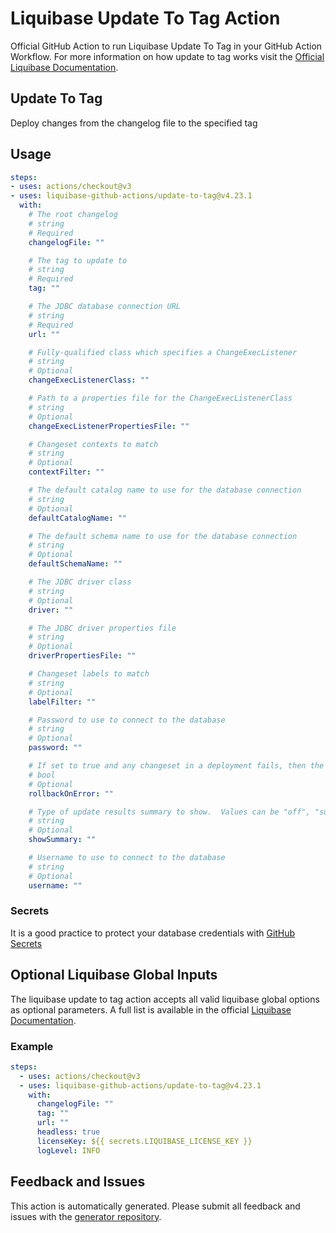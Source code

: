 # Liquibase Update To Tag Action
Official GitHub Action to run Liquibase Update To Tag in your GitHub Action Workflow. For more information on how update to tag works visit the [Official Liquibase Documentation](https://docs.liquibase.com/commands/home.html).
## Update To Tag
Deploy changes from the changelog file to the specified tag
## Usage
```yaml
steps:
- uses: actions/checkout@v3
- uses: liquibase-github-actions/update-to-tag@v4.23.1
  with:
    # The root changelog
    # string
    # Required
    changelogFile: ""

    # The tag to update to
    # string
    # Required
    tag: ""

    # The JDBC database connection URL
    # string
    # Required
    url: ""

    # Fully-qualified class which specifies a ChangeExecListener
    # string
    # Optional
    changeExecListenerClass: ""

    # Path to a properties file for the ChangeExecListenerClass
    # string
    # Optional
    changeExecListenerPropertiesFile: ""

    # Changeset contexts to match
    # string
    # Optional
    contextFilter: ""

    # The default catalog name to use for the database connection
    # string
    # Optional
    defaultCatalogName: ""

    # The default schema name to use for the database connection
    # string
    # Optional
    defaultSchemaName: ""

    # The JDBC driver class
    # string
    # Optional
    driver: ""

    # The JDBC driver properties file
    # string
    # Optional
    driverPropertiesFile: ""

    # Changeset labels to match
    # string
    # Optional
    labelFilter: ""

    # Password to use to connect to the database
    # string
    # Optional
    password: ""

    # If set to true and any changeset in a deployment fails, then the update operation stops, and liquibase attempts to rollback all changesets just deployed. A changeset marked "fail-on-error=false" does not trigger as an error, therefore rollback-on-error will not occur. Additionally, if a changeset is not auto-rollback compliant or does not have a rollback script, then no rollback-on-error will occur for any changeset.
    # bool
    # Optional
    rollbackOnError: ""

    # Type of update results summary to show.  Values can be "off", "summary", or "verbose".
    # string
    # Optional
    showSummary: ""

    # Username to use to connect to the database
    # string
    # Optional
    username: ""

```

### Secrets
It is a good practice to protect your database credentials with [GitHub Secrets](https://docs.github.com/en/actions/security-guides/encrypted-secrets)

## Optional Liquibase Global Inputs
The liquibase update to tag action accepts all valid liquibase global options as optional parameters. A full list is available in the official [Liquibase Documentation](https://docs.liquibase.com/parameters/command-parameters.html).

### Example
```yaml
steps:
  - uses: actions/checkout@v3
  - uses: liquibase-github-actions/update-to-tag@v4.23.1
    with:
      changelogFile: ""
      tag: ""
      url: ""
      headless: true
      licenseKey: ${{ secrets.LIQUIBASE_LICENSE_KEY }}
      logLevel: INFO
```

## Feedback and Issues
This action is automatically generated. Please submit all feedback and issues with the [generator repository](https://github.com/liquibase/github-action-generator/issues).

